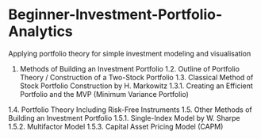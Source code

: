 # Beginner-Investment-Portfolio-Analytics
Applying portfolio theory for simple investment modeling and visualisation


1. Methods of Building an Investment Portfolio
1.2. Outline of Portfolio Theory / Construction of a Two-Stock Portfolio
1.3. Classical Method of Stock Portfolio Construction by H. Markowitz
1.3.1. Creating an Efficient Portfolio and the MVP (Minimum Variance Portfolio)

1.4. Portfolio Theory Including Risk-Free Instruments
1.5. Other Methods of Building an Investment Portfolio
1.5.1. Single-Index Model by W. Sharpe
1.5.2. Multifactor Model
1.5.3. Capital Asset Pricing Model (CAPM)
